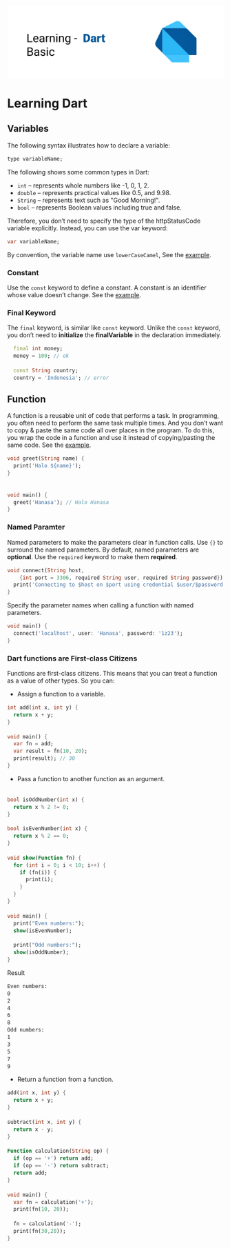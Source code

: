 ![Dart banner repository](./assets/dart.jpg)

# Learning Dart

## Variables

The following syntax illustrates how to declare a variable:

```dart
type variableName;
```

The following shows some common types in Dart:

- `int` – represents whole numbers like -1, 0, 1, 2.
- `double` – represents practical values like 0.5, and 9.98.
- `String` – represents text such as "Good Morning!".
- `bool` – represents Boolean values including true and false.

Therefore, you don’t need to specify the type of the httpStatusCode variable explicitly. Instead, you can use the var keyword:

```dart
var variableName;
```

By convention, the variable name use `lowerCaseCamel`, See the [example](./primitives.dart).

### Constant

Use the `const` keyword to define a constant. A constant is an identifier whose value doesn’t change. See the [example](./const.dart).

### Final Keyword

The `final` keyword, is similar like `const` keyword. Unlike the `const` keyword, you don’t need to **initialize** the **finalVariable** in the declaration immediately.

```dart
  final int money;
  money = 100; // ok

  const String country;
  country = 'Indonesia'; // error
```

## Function

A function is a reusable unit of code that performs a task. In programming, you often need to perform the same task multiple times. And you don’t want to copy & paste the same code all over places in the program. To do this, you wrap the code in a function and use it instead of copying/pasting the same code. See the [example](./function.dart).

```dart
void greet(String name) {
  print('Halo ${name}');
}


void main() {
  greet('Hanasa'); // Halo Hanasa
}
```

### Named Paramter

Named parameters to make the parameters clear in function calls. Use `{}` to surround the named parameters. By default, named parameters are **optional**. Use the `required` keyword to make them **required**.

```dart
void connect(String host,
    {int port = 3306, required String user, required String password}) {
  print('Connecting to $host on $port using credential $user/$password');
}
```

Specify the parameter names when calling a function with named parameters.

```dart
void main() {
  connect('localhost', user: 'Hanasa', password: '1z23');
}
```

### Dart functions are First-class Citizens

Functions are first-class citizens. This means that you can treat a function as a value of other types. So you can:

- Assign a function to a variable.

```dart
int add(int x, int y) {
  return x + y;
}

void main() {
  var fn = add;
  var result = fn(10, 20);
  print(result); // 30
}
```

- Pass a function to another function as an argument.

```dart

bool isOddNumber(int x) {
  return x % 2 != 0;
}

bool isEvenNumber(int x) {
  return x % 2 == 0;
}

void show(Function fn) {
  for (int i = 0; i < 10; i++) {
    if (fn(i)) {
      print(i);
    }
  }
}

void main() {
  print("Even numbers:");
  show(isEvenNumber);

  print("Odd numbers:");
  show(isOddNumber);
}

```

Result

```bash
Even numbers:
0
2
4
6
8
Odd numbers:
1
3
5
7
9
```

- Return a function from a function.

```dart
add(int x, int y) {
  return x + y;
}

subtract(int x, int y) {
  return x - y;
}

Function calculation(String op) {
  if (op == '+') return add;
  if (op == '-') return subtract;
  return add;
}

void main() {
  var fn = calculation('+');
  print(fn(10, 20));

  fn = calculation('-');
  print(fn(30,20));
}
```
